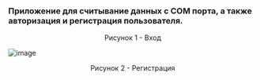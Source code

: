 ### Приложение для считывание данных с COM порта, а также авторизация и регистрация пользователя.

<p align="center" img = "![image](https://github.com/HunterBjj/app_QT_auth_health/assets/64096687/a62a059b-ac10-4fcb-8ab0-df08ffa7db8f)"> </p>
 <p align="center"> Рисунок 1 - Вход </p>

![image](https://github.com/HunterBjj/app_QT_auth_health/assets/64096687/c5236243-9d55-45b2-8d59-d00c3c679bd4)
<p align="center"> Рисунок 2 - Регистрация </p>

